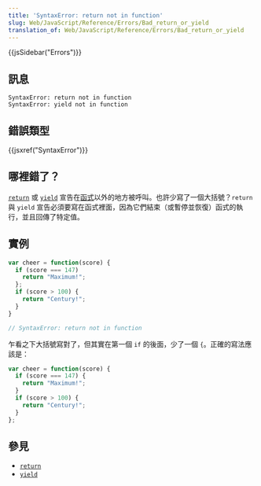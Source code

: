 ```yaml
---
title: 'SyntaxError: return not in function'
slug: Web/JavaScript/Reference/Errors/Bad_return_or_yield
translation_of: Web/JavaScript/Reference/Errors/Bad_return_or_yield
---
```

{{jsSidebar("Errors")}}

## 訊息

    SyntaxError: return not in function
    SyntaxError: yield not in function

## 錯誤類型

{{jsxref("SyntaxError")}}

## 哪裡錯了？

[`return`](/zh-TW/docs/Web/JavaScript/Reference/Statements/return) 或 [`yield`](/zh-TW/docs/Web/JavaScript/Reference/Operators/yield) 宣告在[函式](/zh-TW/docs/Web/JavaScript/Guide/Functions)以外的地方被呼叫。也許少寫了一個大括號？`return` 與 `yield` 宣告必須要寫在函式裡面，因為它們結束（或暫停並恢復）函式的執行，並且回傳了特定值。

## 實例

```js example-bad
var cheer = function(score) {
  if (score === 147)
    return "Maximum!";
  };
  if (score > 100) {
    return "Century!";
  }
}

// SyntaxError: return not in function
```

乍看之下大括號寫對了，但其實在第一個 `if` 的後面，少了一個 `{`。正確的寫法應該是：

```js example-good
var cheer = function(score) {
  if (score === 147) {
    return "Maximum!";
  }
  if (score > 100) {
    return "Century!";
  }
};
```

## 參見

- [`return`](/zh-TW/docs/Web/JavaScript/Reference/Statements/return)
- [`yield`](/zh-TW/docs/Web/JavaScript/Reference/Operators/yield)
